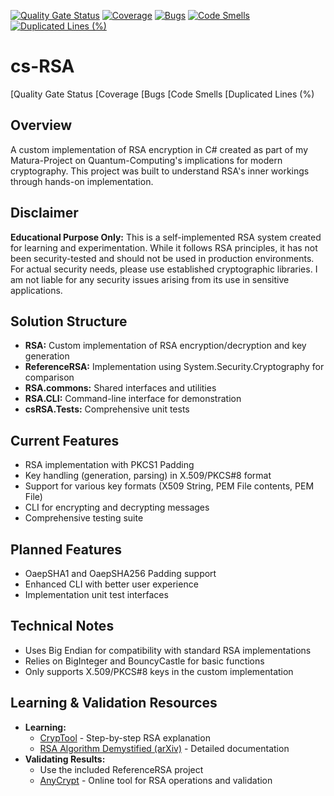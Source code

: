 [![Quality Gate Status](https://sonarcloud.io/api/project_badges/measure?project=cwhde_cs-RSA&metric=alert_status&token=ae26b67b1b638753901b092262914a82990865bc)](https://sonarcloud.io/summary/new_code?id=cwhde_cs-RSA) [![Coverage](https://sonarcloud.io/api/project_badges/measure?project=cwhde_cs-RSA&metric=coverage&token=ae26b67b1b638753901b092262914a82990865bc)](https://sonarcloud.io/summary/new_code?id=cwhde_cs-RSA) [![Bugs](https://sonarcloud.io/api/project_badges/measure?project=cwhde_cs-RSA&metric=bugs&token=ae26b67b1b638753901b092262914a82990865bc)](https://sonarcloud.io/summary/new_code?id=cwhde_cs-RSA) [![Code Smells](https://sonarcloud.io/api/project_badges/measure?project=cwhde_cs-RSA&metric=code_smells&token=ae26b67b1b638753901b092262914a82990865bc)](https://sonarcloud.io/summary/new_code?id=cwhde_cs-RSA) [![Duplicated Lines (%)](https://sonarcloud.io/api/project_badges/measure?project=cwhde_cs-RSA&metric=duplicated_lines_density&token=ae26b67b1b638753901b092262914a82990865bc)](https://sonarcloud.io/summary/new_code?id=cwhde_cs-RSA)

# cs-RSA

[Quality Gate Status [Coverage [Bugs [Code Smells [Duplicated Lines (%)

## Overview

A custom implementation of RSA encryption in C\# created as part of my Matura-Project on Quantum-Computing's implications for modern cryptography. This project was built to understand RSA's inner workings through hands-on implementation.

## Disclaimer

**Educational Purpose Only:** This is a self-implemented RSA system created for learning and experimentation. While it follows RSA principles, it has not been security-tested and should not be used in production environments. For actual security needs, please use established cryptographic libraries. I am not liable for any security issues arising from its use in sensitive applications.

## Solution Structure

* **RSA:** Custom implementation of RSA encryption/decryption and key generation
* **ReferenceRSA:** Implementation using System.Security.Cryptography for comparison
* **RSA.commons:** Shared interfaces and utilities
* **RSA.CLI:** Command-line interface for demonstration
* **csRSA.Tests:** Comprehensive unit tests


## Current Features

* RSA implementation with PKCS1 Padding
* Key handling (generation, parsing) in X.509/PKCS\#8 format
* Support for various key formats (X509 String, PEM File contents, PEM File)
* CLI for encrypting and decrypting messages
* Comprehensive testing suite


## Planned Features

* OaepSHA1 and OaepSHA256 Padding support
* Enhanced CLI with better user experience
* Implementation unit test interfaces


## Technical Notes

* Uses Big Endian for compatibility with standard RSA implementations
* Relies on BigInteger and BouncyCastle for basic functions
* Only supports X.509/PKCS\#8 keys in the custom implementation


## Learning \& Validation Resources

* **Learning:**
    * [CrypTool](https://www.cryptool.org/en/cto/rsa-step-by-step/) - Step-by-step RSA explanation
    * [RSA Algorithm Demystified (arXiv)](https://arxiv.org/abs/2308.02785) - Detailed documentation
* **Validating Results:**
    * Use the included ReferenceRSA project
    * [AnyCrypt](https://anycript.com/crypto/rsa) - Online tool for RSA operations and validation
